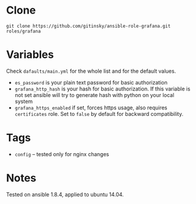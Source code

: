 # Clone

```
git clone https://github.com/gitinsky/ansible-role-grafana.git roles/grafana
```

# Variables

Check ```dafaults/main.yml``` for the whole list and for the default values.

* ```es_password``` is your plain text password for basic authorization
* ```grafana_http_hash``` is your hash for basic authorization. If this variable is not set ansible will try to generate hash with python on your local system
* ```grafana_https_enabled``` if set, forces https usage, also requires ```certificates``` role. Set to ```false``` by default for backward compatibility.

# Tags

* ```config``` – tested only for nginx changes

# Notes
Tested on ansible 1.8.4, applied to ubuntu 14.04.

